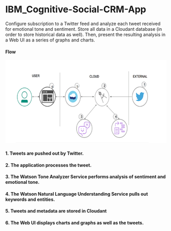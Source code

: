 # IBM_Cognitive-Social-CRM-App
 Configure subscription to a Twitter feed and analyze each tweet received for emotional tone and sentiment. Store all data in a Cloudant database (in order to store historical data as well). Then, present the resulting analysis in a Web UI as a series of graphs and charts.

#### Flow

![Flow](flow.png)

#### 1.	Tweets are pushed out by Twitter.
#### 2.	The application processes the tweet.
#### 3.	The Watson Tone Analyzer Service performs analysis of sentiment and emotional tone.
#### 4.	The Watson Natural Language Understanding Service pulls out keywords and entities.
#### 5.	Tweets and metadata are stored in Cloudant 
#### 6.	The Web UI displays charts and graphs as well as the tweets.
